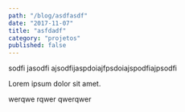 ```yaml
---
path: "/blog/asdfasdf"
date: "2017-11-07"
title: "asfdadf"
category: "projetos"
published: false
---
```


sodfi jasodfi ajsodfijaspdoiajfpsdoiajspodfiajpsodfi

Lorem ipsum dolor sit amet.

werqwe rqwer qwerqwer
